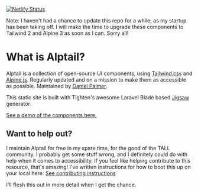 [![Netlify Status](https://api.netlify.com/api/v1/badges/a6ea4773-6a98-4af1-b330-e512f258dd03/deploy-status)](https://app.netlify.com/sites/alptail/deploys)

Note: I haven't had a chance to update this repo for a while, as my startup has been taking off. I will make the time to upgrade these components to Tailwind 2 and Alpine 3 as soon as I can. Sorry all!

# What is Alptail?

Alptail is a collection of open-source UI components, using [Tailwind.css](http://tailwindcss.com/) and [Alpine.js](https://github.com/alpinejs/alpine). Regularly updated and on a mission to make them as accessible as possible. Maintained by [Daniel Palmer](https://www.twitter.com/userlastname).

This static site is built with Tighten's awesome Laravel Blade based [Jigsaw](https://jigsaw.tighten.co/) generator.

[See a demo of the components here.](https://www.alptail.com/)

## Want to help out?

I maintain Alptail for free in my spare time, for the good of the TALL community. I probably get some stuff wrong, and I definitely could do with help when it comes to accessibility. If you feel like helping contribute to this resource, that's amazing! I've written instructions for how to boot this up on your local here: [See contributing instructions](https://github.com/danieljpalmer/alptail/blob/master/CONTRIBUTING.md)

I'll flesh this out in more detail when I get the chance.
